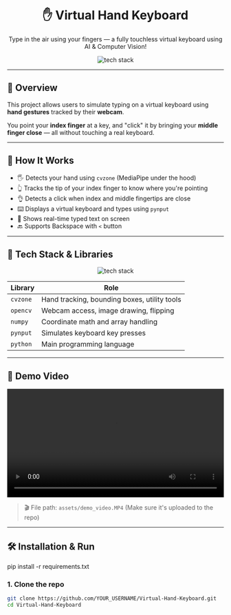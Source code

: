 <div align="center">

# ✋ Virtual Hand Keyboard

Type in the air using your fingers — a fully touchless virtual keyboard using AI & Computer Vision!

<img src="https://skillicons.dev/icons?i=python,opencv,github" alt="tech stack" />

</div>

---

## 📌 Overview

This project allows users to simulate typing on a virtual keyboard using **hand gestures** tracked by their **webcam**.

You point your **index finger** at a key, and "click" it by bringing your **middle finger close** — all without touching a real keyboard.

---

## 🎯 How It Works

- 🖐 Detects your hand using `cvzone` (MediaPipe under the hood)
- 👆 Tracks the tip of your index finger to know where you're pointing
- 👌 Detects a click when index and middle fingertips are close
- ⌨️ Displays a virtual keyboard and types using `pynput`
- 🧠 Shows real-time typed text on screen
- 🔙 Supports Backspace with `<` button

---

## 🧠 Tech Stack & Libraries

<p align="center">
  <img src="https://skillicons.dev/icons?i=python,opencv,github" alt="tech stack" />
</p>

| Library     | Role                                          |
|-------------|-----------------------------------------------|
| `cvzone`    | Hand tracking, bounding boxes, utility tools  |
| `opencv`    | Webcam access, image drawing, flipping        |
| `numpy`     | Coordinate math and array handling            |
| `pynput`    | Simulates keyboard key presses                |
| `python`    | Main programming language                     |

---

## 🎥 Demo Video

<video width="100%" controls>
  <source src="assets/demo_video.MP4" type="video/mp4">
  Your browser does not support the video tag.
</video>

> 🎬 File path: `assets/demo_video.MP4` (Make sure it's uploaded to the repo)

---

## 🛠️ Installation & Run
pip install -r requirements.txt

### 1. Clone the repo

```bash
git clone https://github.com/YOUR_USERNAME/Virtual-Hand-Keyboard.git
cd Virtual-Hand-Keyboard
